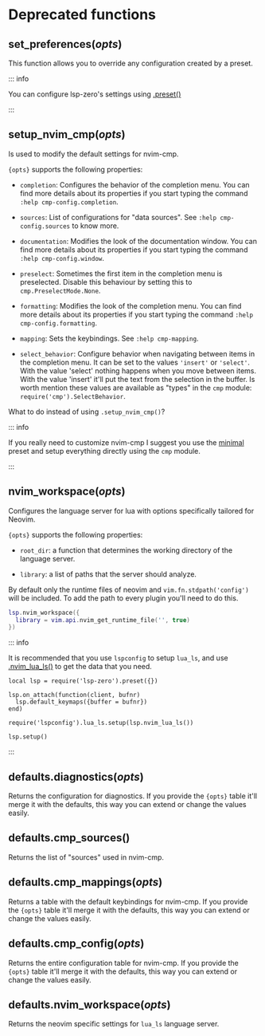 # Deprecated functions 

## set_preferences(*opts*)

This function allows you to override any configuration created by a preset.

::: info

You can configure lsp-zero's settings using [.preset()](./lua-api#preset-opts)

:::

## setup_nvim_cmp(*opts*)

Is used to modify the default settings for nvim-cmp.

`{opts}` supports the following properties:

* `completion`: Configures the behavior of the completion menu. You can find more details about its properties if you start typing the command `:help cmp-config.completion`.

* `sources`: List of configurations for "data sources". See `:help cmp-config.sources` to know more.

* `documentation`: Modifies the look of the documentation window. You can find more details about its properties if you start typing the command `:help cmp-config.window`.

* `preselect`: Sometimes the first item in the completion menu is preselected. Disable this behaviour by setting this to `cmp.PreselectMode.None`.

* `formatting`: Modifies the look of the completion menu. You can find more details about its properties if you start typing the command `:help cmp-config.formatting`.

* `mapping`: Sets the keybindings. See `:help cmp-mapping`.

* `select_behavior`: Configure behavior when navigating between items in the completion menu. It can be set to the values `'insert'` or `'select'`. With the value 'select' nothing happens when you move between items. With the value 'insert' it'll put the text from the selection in the buffer. Is worth mention these values are available as "types" in the `cmp` module: `require('cmp').SelectBehavior`.

What to do instead of using `.setup_nvim_cmp()`?

::: info

If you really need to customize nvim-cmp I suggest you use the [minimal](./lua-api#minimal) preset and setup everything directly using the `cmp` module.

:::

## nvim_workspace(*opts*)

Configures the language server for lua with options specifically tailored for Neovim.

`{opts}` supports the following properties:

* `root_dir`: a function that determines the working directory of the language server.

* `library`: a list of paths that the server should analyze.

By default only the runtime files of neovim and `vim.fn.stdpath('config')` will be included. To add the path to every plugin you'll need to do this.

```lua
lsp.nvim_workspace({
  library = vim.api.nvim_get_runtime_file('', true)
})
```

::: info

It is recommended that you use `lspconfig` to setup `lua_ls`, and use [.nvim_lua_ls()](./lua-api#nvim-lua-ls-opts) to get the data that you need.

```lua{7}
local lsp = require('lsp-zero').preset({})

lsp.on_attach(function(client, bufnr)
  lsp.default_keymaps({buffer = bufnr})
end)

require('lspconfig').lua_ls.setup(lsp.nvim_lua_ls())

lsp.setup()
```

:::

## defaults.diagnostics(*opts*)

Returns the configuration for diagnostics. If you provide the `{opts}` table it'll merge it with the defaults, this way you can extend or change the values easily.

## defaults.cmp_sources()

Returns the list of "sources" used in nvim-cmp.

## defaults.cmp_mappings(*opts*)

Returns a table with the default keybindings for nvim-cmp. If you provide the `{opts}` table it'll merge it with the defaults, this way you can extend or change the values easily.

## defaults.cmp_config(*opts*)

Returns the entire configuration table for nvim-cmp. If you provide the `{opts}` table it'll merge it with the defaults, this way you can extend or change the values easily.

## defaults.nvim_workspace(*opts*)

Returns the neovim specific settings for `lua_ls` language server.
